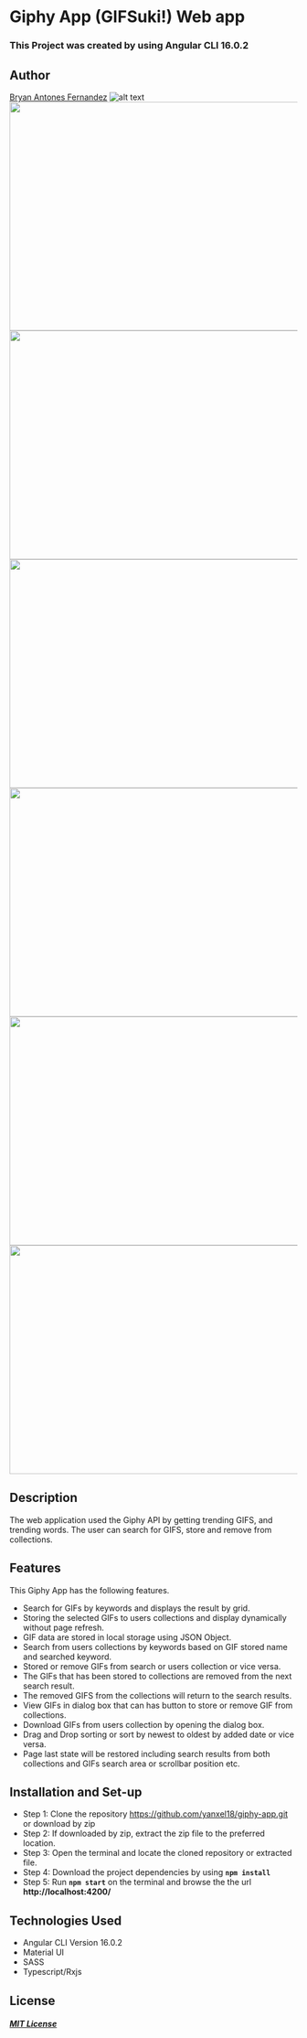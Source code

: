 # Giphy App (GIFSuki!) Web app

### This Project was created by using Angular CLI 16.0.2

## Author
[Bryan Antones Fernandez](https://github.com/yanxel18)
![alt text](src/assets/maindisplay.gif)
<img src="src/assets/searchandshowmore.gif" width="900" height="400">
<img src="src/assets/sortnewandold.gif" width="900" height="400">
<img src="src/assets/dragandsort.gif" width="900" height="400">
<img src="src/assets/addgifandremovefromsearch.gif" width="900" height="400">
<img src="src/assets/removegiffromdialogandsearch.gif" width="900" height="400">
<img src="src/assets/addgifandremovefromsearch.gif" width="900" height="400">

## Description
The web application used the Giphy API by  getting trending GIFS, and trending
words. The user can search for GIFS, store and remove from collections.
## Features
This Giphy App has the following features.
* Search for GIFs by keywords and displays the result by grid.
* Storing the selected GIFs to users collections and display dynamically without page refresh.
* GIF data are stored in local storage using JSON Object.
* Search from users collections by keywords based on GIF stored name and searched keyword.
* Stored or remove GIFs from search or users collection or vice versa.
* The GIFs that has been stored to collections are removed from the next search result. 
* The removed GIFS from the collections will return to the search results.
* View GIFs in dialog box that can has button to store or remove GIF from collections.
* Download GIFs from users collection by opening the dialog box.
* Drag and Drop sorting or sort by newest to oldest by added date or vice versa.
* Page last state will be restored including search results from both collections and GIFs search area or scrollbar position etc.
## Installation and Set-up
* Step 1: Clone the repository https://github.com/yanxel18/giphy-app.git or download by zip
* Step 2: If downloaded by zip, extract the zip file to the preferred location.
* Step 3: Open the terminal and locate the cloned repository or extracted file.
* Step 4: Download the project dependencies by using **`npm install`**
* Step 5: Run **`npm start`** on the terminal and browse the the url **http://localhost:4200/**

## Technologies Used
* Angular CLI Version 16.0.2
* Material UI
* SASS
* Typescript/Rxjs

## License
#### [*MIT License*](LICENSE)
